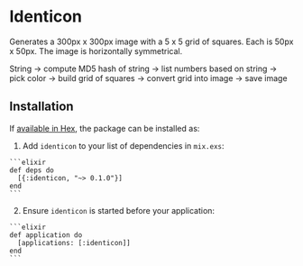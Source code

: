 # Identicon

Generates a 300px x 300px image with a 5 x 5 grid of squares. Each is 50px x 50px. The image is horizontally symmetrical.

String -> compute MD5 hash of string -> list numbers based on string -> pick color -> build grid of squares -> convert grid into image -> save image

## Installation

If [available in Hex](https://hex.pm/docs/publish), the package can be installed as:

  1. Add `identicon` to your list of dependencies in `mix.exs`:

    ```elixir
    def deps do
      [{:identicon, "~> 0.1.0"}]
    end
    ```

  2. Ensure `identicon` is started before your application:

    ```elixir
    def application do
      [applications: [:identicon]]
    end
    ```
